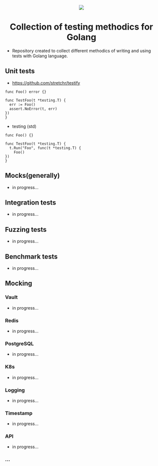 <div align="center">
  <img src="https://github.com/gonnafaraway/go-testing/assets/35832930/814ef67c-288d-4245-ba57-3e290e337c52">
  <h1>Collection of testing methodics for Golang</h1>
</div>

* Repository created to collect different methodics of writing and using tests with Golang language.

## Unit tests
* https://github.com/stretchr/testify
```
func Foo() error {}

func TestFoo(t *testing.T) {
  err := Foo()
  assert.NoError(t, err)
})
}
```
* testing (std)
```
func Foo() {}

func TestFoo(t *testing.T) {
  t.Run("Foo", func(t *testing.T) {
    Foo()
})
}
```

  

## Mocks(generally)
* in progress...

## Integration tests
* in progress...

## Fuzzing tests
* in progress...

## Benchmark tests
* in progress...

## Mocking
### Vault
* in progress...
### Redis
* in progress...
### PostgreSQL
* in progress...
### K8s 
* in progress...
### Logging
* in progress...
### Timestamp
* in progress...
### API
* in progress...
### ...

